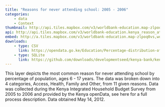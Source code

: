 ```yaml
---
title: "Reasons for never attending school: 2005 - 2006"
categories: 
    - data
    - Context
thumbnail: http://api.tiles.mapbox.com/v3/worldbank-education.map-zlpoq0vs,worldbank-education.kenya_reason_attend/7/77/63.png128
api: http://api.tiles.mapbox.com/v3/worldbank-education.kenya_reason_attend.jsonp
embed: http://a.tiles.mapbox.com/v3/worldbank-education.map-zlpoq0vs,worldbank-education.kenya_reason_attend.html#6/-0.1318/37.0899
downloads:
    - type: CSV
      link: https://opendata.go.ke/Education/Percentage-distribution-of-Population-6-17-years-w/b65y-uj8k     
    - type: SQLite
	  link: https://github.com/downloads/developmentseed/kenya-bank/kenya-all-indicators-county.zip
---
```

<p>This layer depicts the most common reason for never attending school by percentage of population, ages 6 - 17 years. The data was broken down into 4 categories, Access, Health, Family and Other, from 11 given reasons. Data was collected during the Kenya Integrated Household Budget Survey from 2005 to 2006 and provided by the Kenya openData, see here for a full process description. Data obtained May 14, 2012.</p>